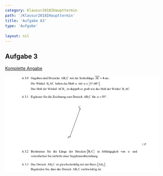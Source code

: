 ```yaml
---
category: Klausur2018IHaupttermin
path: '/Klausur2018IHaupttermin'
title: 'Aufgabe A3'
type: 'Aufgabe'

layout: nil
---
```


## Aufgabe 3
<p> <a href="https://www.isb.bayern.de/download/21249/2018_mi_ht.pdf"> Komplette Angabe </a> </p>
<img src="./Aufgabenstellungen/2018_mi_ht/2018_mi_ht_a3_1.png">
<img src="./Aufgabenstellungen/2018_mi_ht/2018_mi_ht_a3_2.png">



